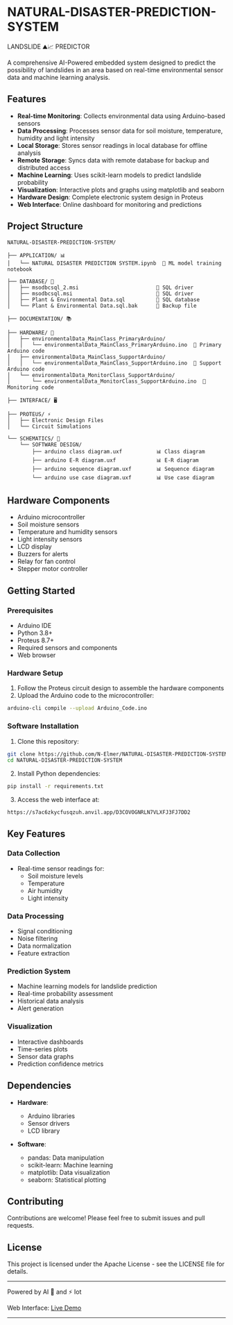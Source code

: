 # NATURAL-DISASTER-PREDICTION-SYSTEM

LANDSLIDE ⛰📈 PREDICTOR

A comprehensive AI-Powered embedded system designed to predict the possibility of landslides in an area based on real-time environmental sensor data and machine learning analysis.

## Features

- **Real-time Monitoring**: Collects environmental data using Arduino-based sensors
- **Data Processing**: Processes sensor data for soil moisture, temperature, humidity and light intensity
- **Local Storage**: Stores sensor readings in local database for offline analysis
- **Remote Storage**: Syncs data with remote database for backup and distributed access
- **Machine Learning**: Uses scikit-learn models to predict landslide probability
- **Visualization**: Interactive plots and graphs using matplotlib and seaborn
- **Hardware Design**: Complete electronic system design in Proteus
- **Web Interface**: Online dashboard for monitoring and predictions

## Project Structure

```
NATURAL-DISASTER-PREDICTION-SYSTEM/

├── APPLICATION/ 📊
│   └── NATURAL DISASTER PREDICTION SYSTEM.ipynb  🤖 ML model training notebook

├── DATABASE/ 💾
│   ├── msodbcsql_2.msi                         🔌 SQL driver
│   ├── msodbcsql.msi                           🔌 SQL driver
│   ├── Plant & Environmental Data.sql          📝 SQL database
│   └── Plant & Environmental Data.sql.bak      💾 Backup file

├── DOCUMENTATION/ 📚

├── HARDWARE/ 🔧
│   ├── environmentalData_MainClass_PrimaryArduino/    
│   │   └── environmentalData_MainClass_PrimaryArduino.ino  🎯 Primary Arduino code
│   ├── environmentalData_MainClass_SupportArduino/
│   │   └── environmentalData_MainClass_SupportArduino.ino  🔄 Support Arduino code
│   └── environmentalData_MonitorClass_SupportArduino/
│       └── environmentalData_MonitorClass_SupportArduino.ino  📡 Monitoring code

├── INTERFACE/ 🖥️

├── PROTEUS/ ⚡
│   ├── Electronic Design Files
│   └── Circuit Simulations

└── SCHEMATICS/ 📐
    └── SOFTWARE DESIGN/
        ├── arduino class diagram.uxf           📊 Class diagram
        ├── arduino E-R diagram.uxf             📊 E-R diagram
        ├── arduino sequence diagram.uxf        📊 Sequence diagram
        └── arduino use case diagram.uxf        📊 Use case diagram
```

## Hardware Components

- Arduino microcontroller
- Soil moisture sensors
- Temperature and humidity sensors 
- Light intensity sensors
- LCD display
- Buzzers for alerts
- Relay for fan control
- Stepper motor controller

## Getting Started

### Prerequisites
- Arduino IDE
- Python 3.8+
- Proteus 8.7+
- Required sensors and components
- Web browser

### Hardware Setup

1. Follow the Proteus circuit design to assemble the hardware components
2. Upload the Arduino code to the microcontroller:
```bash
arduino-cli compile --upload Arduino_Code.ino
```

### Software Installation

1. Clone this repository:
```bash
git clone https://github.com/N-Elmer/NATURAL-DISASTER-PREDICTION-SYSTEM.git
cd NATURAL-DISASTER-PREDICTION-SYSTEM
```

2. Install Python dependencies:
```bash
pip install -r requirements.txt
```

3. Access the web interface at:
```
https://s7ac6zkycfusqzuh.anvil.app/D3COVOGNRLN7VLXFJ3FJ7DD2
```

## Key Features

### Data Collection
- Real-time sensor readings for:
  - Soil moisture levels
  - Temperature
  - Air humidity
  - Light intensity

### Data Processing
- Signal conditioning
- Noise filtering
- Data normalization
- Feature extraction

### Prediction System
- Machine learning models for landslide prediction
- Real-time probability assessment
- Historical data analysis
- Alert generation

### Visualization
- Interactive dashboards
- Time-series plots
- Sensor data graphs
- Prediction confidence metrics

## Dependencies

- **Hardware**:
  - Arduino libraries
  - Sensor drivers
  - LCD library
  
- **Software**:
  - pandas: Data manipulation
  - scikit-learn: Machine learning
  - matplotlib: Data visualization
  - seaborn: Statistical plotting

## Contributing

Contributions are welcome! Please feel free to submit issues and pull requests.

## License

This project is licensed under the Apache License - see the LICENSE file for details.

---

Powered by AI 🤖 and ⚡ Iot

Web Interface: [Live Demo](https://s7ac6zkycfusqzuh.anvil.app/D3COVOGNRLN7VLXFJ3FJ7DD2)

---



